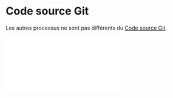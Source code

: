 # Code source Git

Les autres processus ne sont pas différents du [Code source Git](/welcome/getting-started/installation/git-clone).

<embed src="./create-nocobase-app.md#L4-L1000"></embed>
